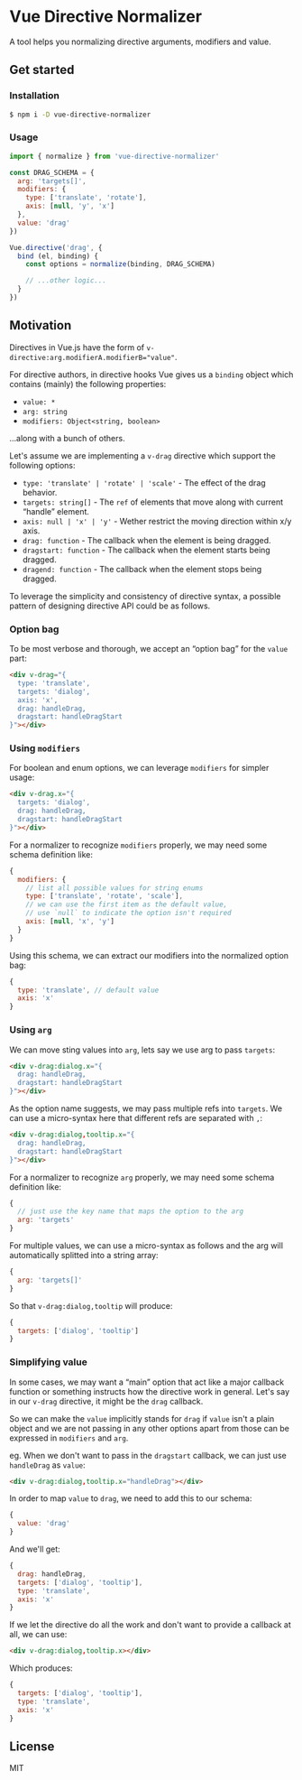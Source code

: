 # Vue Directive Normalizer

A tool helps you normalizing directive arguments, modifiers and value.

## Get started

### Installation

```sh
$ npm i -D vue-directive-normalizer
```

### Usage

```js
import { normalize } from 'vue-directive-normalizer'

const DRAG_SCHEMA = {
  arg: 'targets[]',
  modifiers: {
    type: ['translate', 'rotate'],
    axis: [null, 'y', 'x']
  },
  value: 'drag'
})

Vue.directive('drag', {
  bind (el, binding) {
    const options = normalize(binding, DRAG_SCHEMA)

    // ...other logic...
  }
})

```

## Motivation

Directives in Vue.js have the form of `v-directive:arg.modifierA.modifierB="value"`.

For directive authors, in directive hooks Vue gives us a `binding` object which contains (mainly) the following properties:

* `value: *`
* `arg: string`
* `modifiers: Object<string, boolean>`

...along with a bunch of others.

Let's assume we are implementing a `v-drag` directive which support the following options:

* `type: 'translate' | 'rotate' | 'scale'` - The effect of the drag behavior.
* `targets: string[]` - The `ref` of elements that move along with current “handle” element.
* `axis: null | 'x' | 'y'` - Wether restrict the moving direction within x/y axis.
* `drag: function` - The callback when the element is being dragged.
* `dragstart: function` - The callback when the element starts being dragged.
* `dragend: function` - The callback when the element stops being dragged.

To leverage the simplicity and consistency of directive syntax, a possible pattern of designing directive API could be as follows.

### Option bag

To be most verbose and thorough, we accept an “option bag” for the `value` part:

```html
<div v-drag="{
  type: 'translate',
  targets: 'dialog',
  axis: 'x',
  drag: handleDrag,
  dragstart: handleDragStart
}"></div>
```

### Using `modifiers`

For boolean and enum options, we can leverage `modifiers` for simpler usage:

```html
<div v-drag.x="{
  targets: 'dialog',
  drag: handleDrag,
  dragstart: handleDragStart
}"></div>
```

For a normalizer to recognize `modifiers` properly, we may need some schema definition like:

```js
{
  modifiers: {
    // list all possible values for string enums
    type: ['translate', 'rotate', 'scale'],
    // we can use the first item as the default value,
    // use `null` to indicate the option isn't required
    axis: [null, 'x', 'y']
  }
}
```

Using this schema, we can extract our modifiers into the normalized option bag:

```js
{
  type: 'translate', // default value
  axis: 'x'
}
```

### Using `arg`

We can move sting values into `arg`, lets say we use arg to pass `targets`:

```html
<div v-drag:dialog.x="{
  drag: handleDrag,
  dragstart: handleDragStart
}"></div>
```

As the option name suggests, we may pass multiple refs into `targets`. We can use a micro-syntax here that different refs are separated with `,`:

```html
<div v-drag:dialog,tooltip.x="{
  drag: handleDrag,
  dragstart: handleDragStart
}"></div>
```

For a normalizer to recognize `arg` properly, we may need some schema definition like:

```js
{
  // just use the key name that maps the option to the arg
  arg: 'targets'
}
```

For multiple values, we can use a micro-syntax as follows and the arg will automatically splitted into a string array:

```js
{
  arg: 'targets[]'
}
```

So that `v-drag:dialog,tooltip` will produce:

```js
{
  targets: ['dialog', 'tooltip']
}
```

### Simplifying value

In some cases, we may want a “main” option that act like a major callback function or something instructs how the directive work in general. Let's say in our `v-drag` directive, it might be the `drag` callback.

So we can make the `value` implicitly stands for `drag` if `value` isn't a plain object and we are not passing in any other options apart from those can be expressed in `modifiers` and `arg`.

eg. When we don't want to pass in the `dragstart` callback, we can just use `handleDrag` as `value`:

```html
<div v-drag:dialog,tooltip.x="handleDrag"></div>
```

In order to map `value` to `drag`, we need to add this to our schema:

```js
{
  value: 'drag'
}
```

And we'll get:

```js
{
  drag: handleDrag,
  targets: ['dialog', 'tooltip'],
  type: 'translate',
  axis: 'x'
}
```

If we let the directive do all the work and don't want to provide a callback at all, we can use:

```html
<div v-drag:dialog,tooltip.x></div>
```

Which produces:

```js
{
  targets: ['dialog', 'tooltip'],
  type: 'translate',
  axis: 'x'
}
```

## License

MIT
